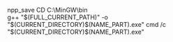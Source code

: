 npp_save
CD C:\MinGW\bin\
g++ "$(FULL_CURRENT_PATH)" -o "$(CURRENT_DIRECTORY)\$(NAME_PART).exe"
cmd /c "$(CURRENT_DIRECTORY)\$(NAME_PART).exe"
